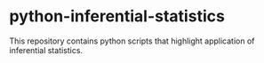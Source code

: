 # python-inferential-statistics
This repository contains python scripts that highlight application of inferential statistics.
